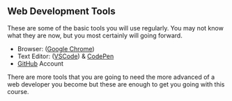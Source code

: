 ## Web Development Tools

These are some of the basic tools you will use regularly. You may not know what they are now, but you most certainly will going forward.

- Browser: ([Google Chrome](https://www.google.com/chrome/))
- Text Editor: ([VSCode](https://code.visualstudio.com/download)) & [CodePen](https://codepen.io/)
- [GitHub](https://github.com/) Account

There are more tools that you are going to need the more advanced of a web developer you become but these are enough to get you going with this course.